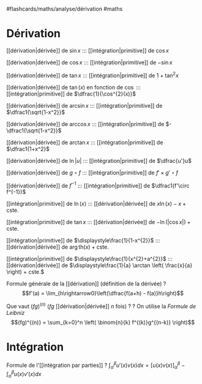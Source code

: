 #flashcards/maths/analyse/dérivation #maths

# Dérivation

[[dérivation|dérivée]] de $\sin x$ ::: [[intégration|primitive]] de $\cos x$ 
<!--SR:!2023-03-15,118,294!2022-12-03,47,275-->
[[dérivation|dérivée]] de $\cos x$ ::: [[intégration|primitive]] de $-\sin x$
<!--SR:!2023-04-20,240,330!2022-12-04,50,275-->
[[dérivation|dérivée]] de $\tan x$ ::: [[intégration|primitive]] de $1 + \tan^2 x$
<!--SR:!2022-12-23,12,132!2022-12-12,56,295-->
[[dérivation|dérivée]] de $\tan(x)$ en fonction de $\cos$ ::: [[intégration|primitive]] de $\dfrac{1}{\cos^{2}(x)}$
<!--SR:!2023-02-21,171,280!2023-01-21,65,255-->
[[dérivation|dérivée]] de $\arcsin x$ ::: [[intégration|primitive]] de $\dfrac1{\sqrt{1-x^2}}$
<!--SR:!2023-03-25,175,252!2022-12-19,8,255-->
[[dérivation|dérivée]] de $\arccos x$ ::: [[intégration|primitive]] de $-\dfrac1{\sqrt{1-x^2}}$
<!--SR:!2023-01-29,73,232!2022-12-29,56,255-->
[[dérivation|dérivée]] de $\arctan x$ ::: [[intégration|primitive]] de $\dfrac1{1+x^2}$
<!--SR:!2022-11-27,30,190!2023-03-06,109,275-->
[[dérivation|dérivée]] de $\ln |u|$ ::: [[intégration|primitive]] de $\dfrac{u'}u$
<!--SR:!2023-07-20,311,332!2022-12-18,61,275-->
[[dérivation|dérivée]] de $g\circ f$ ::: [[intégration|primitive]] de $f'\times g'\circ f$
<!--SR:!2023-02-20,166,252!2023-08-01,233,315-->
[[dérivation|dérivée]] de $f^{-1}$ ::: [[intégration|primitive]] de $\dfrac1{f'\circ f^{-1}}$
<!--SR:!2023-03-09,192,312!2023-01-26,70,255-->
[[intégration|primitive]] de $\ln(x)$ ::: [[dérivation|dérivée]] de $x \ln(x) - x + \text{cste.}$
<!--SR:!2023-01-23,43,243!2023-01-07,51,263-->
[[intégration|primitive]] de $\tan x$ ::: [[dérivation|dérivée]] de $-\ln(|\cos x|) + \text{cste.}$
<!--SR:!2022-12-15,28,243!2023-01-28,67,283-->
[[intégration|primitive]] de $\displaystyle\frac{1}{1-x^{2}}$ ::: [[dérivation|dérivée]] de $\arg \mathrm{th} (x) + \text{cste.}$
<!--SR:!2023-01-22,42,243!2022-12-07,20,203-->
[[intégration|primitive]] de $\displaystyle\frac{1}{x^{2}+a^{2}}$ ::: [[dérivation|dérivée]] de $\displaystyle\frac{1}{a} \arctan \left( \frac{x}{a} \right) + cste.$
<!--SR:!2023-02-01,76,256!2023-05-28,168,295-->

Formule générale de la [[dérivation]]
(définition de la dérivée)
?
$$f'(a) = \lim_{h\rightarrow0}\left(\dfrac{f(a+h) - f(a)}h\right)$$
<!--SR:!2023-02-19,153,252-->


Que vaut $(fg)^{(n)}$ ($fg$ [[dérivation|dérivée]] $n$ fois) ?
?
On utilise la _Formule de Leibniz_
$$(fg)^{(n)} = \sum_{k=0}^n \left( \binom{n}{k} f^{(k)}g^{(n-k)} \right)$$
<!--SR:!2022-12-07,123,292-->


# Intégration


Formule de l'[[intégration par parties]]
?
$\displaystyle\int_\alpha^\beta u'(x)v(x)d x = \big[u(x)v(x)\big]_\alpha^\beta - \int_\alpha^\beta u(x)v'(x) d x$
<!--SR:!2023-05-29,272,332-->


